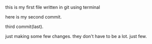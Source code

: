 this is my first file written in git using terminal

here is my second commit.


third commit(last).

just making some few changes.
they don't have to be a lot.
just few.
